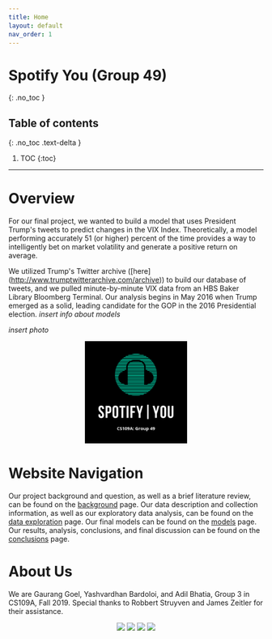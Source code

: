 ```yaml
---
title: Home
layout: default
nav_order: 1
---
```


# Spotify You (Group 49)
{: .no_toc }

## Table of contents
{: .no_toc .text-delta }

1. TOC
{:toc}

---

# Overview

For our final project, we wanted to build a model that uses President Trump's tweets to predict changes in the VIX Index. Theoretically, a model performing accurately 51 (or higher) percent of the time provides a way to intelligently bet on market volatility and generate a positive return on average. 

We utilized Trump's Twitter archive ([here] (http://www.trumptwitterarchive.com/archive)) to build our database of tweets, and we pulled minute-by-minute VIX data from an HBS Baker Library Bloomberg Terminal. Our analysis begins in May 2016 when Trump emerged as a solid, leading candidate for the GOP in the 2016 Presidential election. 
*insert info about models*


*insert photo*

<div style="text-align: center">
  <img src="sy.png" width="40%">
</div>

# Website Navigation
Our project background and question, as well as a brief literature review, can be found on the [background](background.html) page. 
Our data description and collection information, as well as our exploratory data analysis, can be found on the [data exploration](final_notebook/data.html) page.
Our final models can be found on the [models](final_notebook/models.html) page. 
Our results, analysis, conclusions, and final discussion can be found on the [conclusions](conclusions.html) page.

# About Us
We are Gaurang Goel, Yashvardhan Bardoloi, and Adil Bhatia, Group 3 in CS109A, Fall 2019. 
Special thanks to Robbert Struyven and James Zeitler for their assistance.

<div style="text-align: center">
	<img src="gaurang.jpeg" width="40%">
	<img src="yash.jpeg" width="40%">
	<img src="adil.jpeg" width="40%">
	<img src="trump.png" width="40%">
</div>

